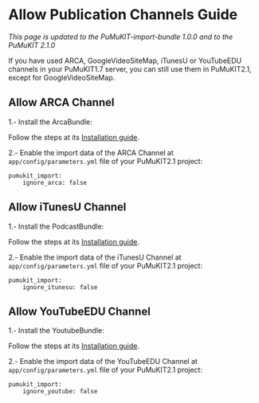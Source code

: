 # Allow Publication Channels Guide

*This page is updated to the PuMuKIT-import-bundle 1.0.0 and to the PuMuKIT 2.1.0*

If you have used ARCA, GoogleVideoSiteMap, iTunesU or YouTubeEDU channels in your PuMuKIT1.7 server, you can still use them in PuMuKIT2.1, except for GoogleVideoSiteMap.

## Allow ARCA Channel

1.- Install the ArcaBundle:

Follow the steps at its [Installation guide](https://github.com/campusdomar/PuMuKIT2/blob/2.1.x/src/Pumukit/ArcaBundle/Resources/doc/InstallationGuide.md).

2.- Enable the import data of the ARCA Channel at `app/config/parameters.yml` file of your PuMuKIT2.1 project:

```
pumukit_import:
    ignore_arca: false
```

## Allow iTunesU Channel

1.- Install the PodcastBundle:

Follow the steps at its [Installation guide](https://github.com/campusdomar/PuMuKIT2/blob/2.1.x/src/Pumukit/PodcastBundle/Resources/doc/InstallationGuide.md).

2.- Enable the import data of the iTunesU Channel at `app/config/parameters.yml` file of your PuMuKIT2.1 project:

```
pumukit_import:
    ignore_itunesu: false
```

## Allow YouTubeEDU Channel

1.- Install the YoutubeBundle:

Follow the steps at its [Installation guide](https://github.com/teltek/PuMuKIT2-youtube-bundle/blob/1.0.0/README.md).

2.- Enable the import data of the YouTubeEDU Channel at `app/config/parameters.yml` file of your PuMuKIT2.1 project:

```
pumukit_import:
    ignore_youtube: false
```